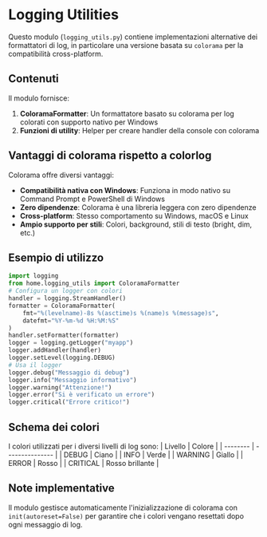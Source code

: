# Logging Utilities

Questo modulo (`logging_utils.py`) contiene implementazioni alternative dei formattatori di log, in particolare una
versione basata su `colorama` per la compatibilità cross-platform.

## Contenuti

Il modulo fornisce:

1. **ColoramaFormatter**: Un formattatore basato su colorama per log colorati con supporto nativo per Windows
2. **Funzioni di utility**: Helper per creare handler della console con colorama

## Vantaggi di colorama rispetto a colorlog

Colorama offre diversi vantaggi:

- **Compatibilità nativa con Windows**: Funziona in modo nativo su Command Prompt e PowerShell di Windows
- **Zero dipendenze**: Colorama è una libreria leggera con zero dipendenze
- **Cross-platform**: Stesso comportamento su Windows, macOS e Linux
- **Ampio supporto per stili**: Colori, background, stili di testo (bright, dim, etc.)

## Esempio di utilizzo

```python
import logging
from home.logging_utils import ColoramaFormatter
# Configura un logger con colori
handler = logging.StreamHandler()
formatter = ColoramaFormatter(
    fmt="%(levelname)-8s %(asctime)s %(name)s %(message)s",
    datefmt="%Y-%m-%d %H:%M:%S"
)
handler.setFormatter(formatter)
logger = logging.getLogger("myapp")
logger.addHandler(handler)
logger.setLevel(logging.DEBUG)
# Usa il logger
logger.debug("Messaggio di debug")
logger.info("Messaggio informativo")
logger.warning("Attenzione!")
logger.error("Si è verificato un errore")
logger.critical("Errore critico!")
```

## Schema dei colori

I colori utilizzati per i diversi livelli di log sono: | Livello | Colore | | -------- | --------------- | | DEBUG |
Ciano | | INFO | Verde | | WARNING | Giallo | | ERROR | Rosso | | CRITICAL | Rosso brillante |

## Note implementative

Il modulo gestisce automaticamente l'inizializzazione di colorama con `init(autoreset=False)` per garantire che i colori
vengano resettati dopo ogni messaggio di log.
